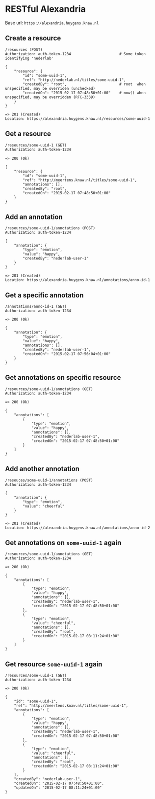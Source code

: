 RESTful Alexandria
==================

Base url: `https://alexandria.huygens.knaw.nl`

Create a resource
-----------------
```
/resources (POST)
Authorization: auth-token-1234                      # Some token identifying 'nederlab'

{
    "resource": {
        "id": "some-uuid-1",
        "ref": "http://nederlab.nl/titles/some-uuid-1",
        "createdBy": "root",                        # root  when unspecified, may be overriden (unchecked)
        "createdOn": "2015-02-17 07:48:50+01:00"    # now() when unspecified, may be overridden (RFC-3339)
    }
}
```

```
=> 201 (Created)
Location: https://alexandria.huygens.knaw.nl/resources/some-uuid-1
```

Get a resource
--------------
```html
/resources/some-uuid-1 (GET)
Authorization: auth-token-1234
```

```
=> 200 (Ok)

{
    "resource": {
        "id": "some-uuid-1",
        "ref": "http://meertens.knaw.nl/titles/some-uuid-1",
        "annotations": [],
        "createdBy": "root",
        "createdOn": "2015-02-17 07:48:50+01:00"
    }
}
```

Add an annotation
-----------------
```
/resources/some-uuid-1/annotations (POST)
Authorization: auth-token-1234

{
    "annotation": {
        "type": "emotion",
        "value": "happy",
        "createdBy": "nederlab-user-1"
    }
}
```

```
=> 201 (Created)
Location: https://alexandria.huygens.knaw.nl/annotations/anno-id-1
```

Get a specific annotation
-------------------------
```
/annotations/anno-id-1 (GET)
Authorization: auth-token-1234
```

```
=> 200 (Ok)

{
    "annotation": {
        "type": "emotion",
        "value": "happy",
        "annotations": [],
        "createdBy": "nederlab-user-1",
        "createdOn": "2015-02-17 07:56:04+01:00"
    }
}
```

Get annotations on specific resource
------------------------------------
```
/resources/some-uuid-1/annotations (GET)
Authorization: auth-token-1234
```

```
=> 200 (Ok)

{
    "annotations": [
        {
            "type": "emotion",
            "value": "happy",
            "annotations": [],
            "createdBy": "nederlab-user-1",
            "createdOn": "2015-02-17 07:48:50+01:00"
        }
    ]
}
```

Add another annotation
----------------------
```
/resouces/some-uuid-1/annotations (POST)
Authorization: auth-token-1234

{
    "annotation": {
        "type": "emotion",
        "value": "cheerful"
    }
}
```

```
=> 201 (Created)
Location: https://alexandria.huygens.knaw.nl/annotations/anno-id-2
```

Get annotations on `some-uuid-1` again
------------------------------------
```
/resources/some-uuid-1/annotations (GET)
Authorization: auth-token-1234
```

```
=> 200 (Ok)

{
	"annotations": [
		{
		    "type": "emotion",
		    "value": "happy",
			"annotations": [],
			"createdBy": "nederlab-user-1",
			"createdOn": "2015-02-17 07:48:50+01:00"
		},
		{
		    "type": "emotion",
		    "value": "cheerful",
			"annotations": [],
			"createdBy": "root",
			"createdOn": "2015-02-17 08:11:24+01:00"
		}
	]
}
```

Get resource `some-uuid-1` again
--------------------------------
```
/resources/some-uuid-1 (GET)
Authorization: auth-token-1234
```

```
=> 200 (Ok)

{
    "id": "some-uuid-1",
    "ref": "http://meertens.knaw.nl/titles/some-uuid-1",
    "annotations": [
        {
            "type": "emotion",
            "value": "happy",
            "annotations": [],
            "createdBy": "nederlab-user-1",
            "createdOn": "2015-02-17 07:48:50+01:00"
        },
        {
            "type": "emotion",
            "value": "cheerful",
            "annotations": [],
            "createdBy": "root",
            "createdOn": "2015-02-17 08:11:24+01:00"
        }
    ],
    "createdBy": "nederlab-user-1",
    "createdOn": "2015-02-17 07:48:50+01:00",
    "updatedOn": "2015-02-17 08:11:24+01:00"
}
```
